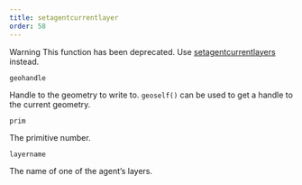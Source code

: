 ```yaml
---
title: setagentcurrentlayer
order: 58
---
```

Warning
This function has been deprecated. Use [setagentcurrentlayers](./setagentcurrentlayers "Sets the current display layers of an agent primitive.") instead.

`geohandle`

Handle to the geometry to write to. `geoself()` can be used to get a handle to the current geometry.

`prim`

The primitive number.

`layername`

The name of one of the agent’s layers.
